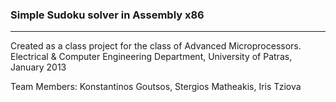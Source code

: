 ### Simple Sudoku solver in Assembly x86
-----------------------------

Created as a class project for the class of Advanced Microprocessors.
Electrical & Computer Engineering Department, University of Patras, January 2013

Team Members: Konstantinos Goutsos, Stergios Matheakis, Iris Tziova
